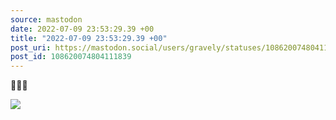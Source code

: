```yaml
---
source: mastodon
date: 2022-07-09 23:53:29.39 +00
title: "2022-07-09 23:53:29.39 +00"
post_uri: https://mastodon.social/users/gravely/statuses/108620074804111839
post_id: 108620074804111839
---
```

🔪🔪🔪


![](/images/108620074755937622.jpg)


